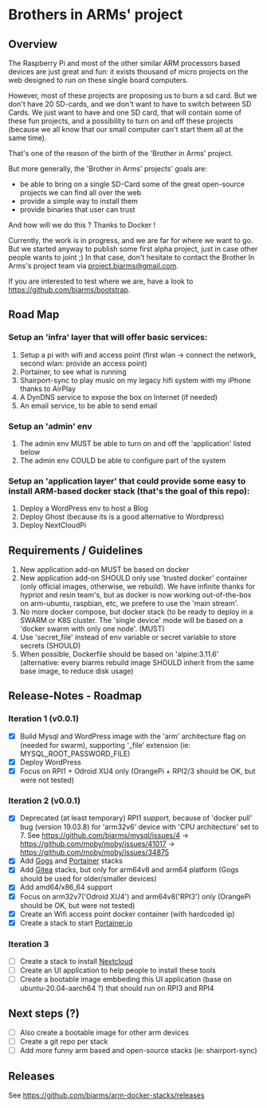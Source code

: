 # Brothers in ARMs' project

## Overview
The Raspberry Pi and most of the other similar ARM processors based devices are just great and fun:
it exists thousand of micro projects on the web designed to run on these single board computers.

However, most of these projects are proposing us to burn a sd card.
But we don't have 20 SD-cards, and we don't want to have to switch between SD Cards. We just want to have and one SD card, that will contain some of these fun projects,
and a possibility to turn on and off these projects (because we all know that our small computer can't start them all at the same time).

That's one of the reason of the birth of the 'Brother in Arms' project.

But more generally, the 'Brother in Arms' projects' goals are:
 - be able to bring on a single SD-Card some of the great open-source projects we can find all over the web
 - provide a simple way to install them
 - provide binaries that user can trust

And how will we do this ? Thanks to Docker !

Currently, the work is in progress, and we are far for where we want to go.
But we started anyway to publish some first alpha project, just in case other people wants to joint ;)
In that case, don't hesitate to contact the Brother In Arms's project team via project.biarms@gmail.com.

If you are interested to test where we are, have a look to https://github.com/biarms/bootstrap.

## Road Map
### Setup an 'infra' layer that will offer basic services:
1. Setup a pi with wifi and access point (first wlan -> connect the network, second wlan: provide an access point)
2. Portainer, to see what is running
3. Shairport-sync to play music on my legacy hifi system with my iPhone thanks to AirPlay
4. A DynDNS service to expose the box on Internet (if needed)
5. An email service, to be able to send email

### Setup an 'admin' env
1. The admin env MUST be able to turn on and off the 'application' listed below
2. The admin env COULD be able to configure part of the system

### Setup an 'application layer' that could provide some easy to install ARM-based docker stack (that's the goal of this repo):
1. Deploy a WordPress env to host a Blog
2. Deploy Ghost (because its is a good alternative to Wordpress)
3. Deploy NextCloudPi

## Requirements / Guidelines
1. New application add-on MUST be based on docker
2. New application add-on SHOULD only use 'trusted docker' container (only official images, otherwise, we rebuild). We have infinite
   thanks for hypriot and resin team's, but as docker is now working out-of-the-box on arm-ubuntu, raspbian, etc, we prefere to use
   the 'main stream'.
3. No more docker compose, but docker stack (to be ready to deploy in a SWARM or K8S cluster. The 'single device' mode
   will be based on a 'docker swarm with only one node'. (MUST)
4. Use 'secret_file' instead of env variable or secret variable to store secrets (SHOULD)
5. When possible, Dockerfile should be based on 'alpine:3.11.6' (alternative: every biarms rebuild image SHOULD inherit from the same base image, to reduce disk usage)

## Release-Notes - Roadmap
### Iteration 1 (v0.0.1)
 - [x] Build Mysql and WordPress image with the 'arm' architecture flag on (needed for swarm), supporting '_file' extension
       (ie: MYSQL_ROOT_PASSWORD_FILE)
 - [x] Deploy WordPress
 - [x] Focus on RPI1 + Odroid XU4 only (OrangePi + RPI2/3 should be OK, but were not tested)
 
### Iteration 2 (v0.0.1)
 - [x] Deprecated (at least temporary) RPI1 support, because of 'docker pull' bug (version 19.03.8) for 'arm32v6' device with 'CPU architecture' set to 7. 
       See https://github.com/biarms/mysql/issues/4 -> https://github.com/moby/moby/issues/41017 -> https://github.com/moby/moby/issues/34875
 - [x] Add [Gogs](https://gogs.io/) and [Portainer](https://www.portainer.io/) stacks
 - [x] Add [Gitea](https://gitea.io/) stacks, but only for arm64v8 and arm64 platform (Gogs should be used for older/smaller devices)
 - [x] Add amd64/x86_64 support
 - [x] Focus on arm32v7('Odroid XU4') and arm64v8('RPI3') only (OrangePi should be OK, but were not tested)
 - [x] Create an Wifi access point docker container (with hardcoded ip)
 - [x] Create a stack to start [Portainer.io](https://www.portainer.io/)

### Iteration 3
 - [ ] Create a stack to install [Nextcloud](https://nextcloud.com/) 
 - [ ] Create an UI application to help people to install these tools
 - [ ] Create a bootable image embbeding this UI application (base on ubuntu-20.04-aarch64 ?) that should run on RPI3 and RPI4

## Next steps (?)
 - [ ] Also create a bootable image for other arm devices
 - [ ] Create a git repo per stack
 - [ ] Add more funny arm based and open-source stacks (ie: shairport-sync)

## Releases
See https://github.com/biarms/arm-docker-stacks/releases